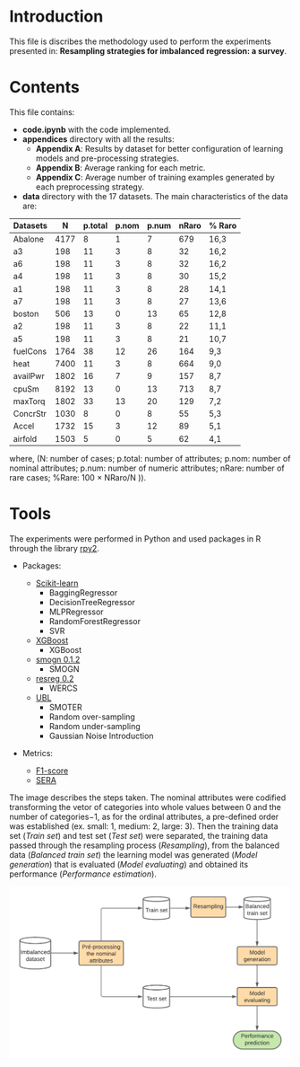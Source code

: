 # Introduction

This file is discribes the methodology used to perform the experiments presented in: **Resampling strategies for imbalanced regression: a survey**.

# Contents
This file contains:
- **code.ipynb** with the code implemented.
- **appendices** directory with all the results:
  - **Appendix A**: Results by dataset for better configuration of learning models and pre-processing strategies.
  - **Appendix B**: Average ranking for each metric.
  - **Appendix C**: Average number of training examples generated by each preprocessing strategy.
- **data** directory with the 17 datasets. The main characteristics of the data are:


|Datasets | N    | p.total | p.nom | p.num | nRaro | % Raro|
| -----------------|------|---------|--------|------|-------|-------|
|Abalone           |4177  | 8       | 1      | 7    | 679   | 16,3  |
|a3                |198   | 11      | 3      | 8    | 32    | 16,2  |
|a6                |198   | 11      | 3      | 8    | 32    | 16,2  |
|a4                |198   | 11      | 3      | 8    | 30    | 15,2  |
|a1                |198   | 11      | 3      | 8    | 28    | 14,1  |
|a7                |198   | 11      | 3      | 8    | 27    | 13,6  |
|boston            |506   | 13      | 0      | 13   | 65    | 12,8  |
|a2                |198   | 11      | 3      | 8    | 22    | 11,1  |
|a5                |198   | 11      | 3      | 8    | 21    | 10,7  |
|fuelCons          |1764  | 38      | 12     | 26   | 164   | 9,3   |
|heat              |7400  | 11      | 3      | 8    | 664   | 9,0   |
|availPwr          |1802  | 16      | 7      | 9    | 157   | 8,7   |
|cpuSm             |8192  | 13      | 0      | 13   | 713   | 8,7   |
|maxTorq           |1802  | 33      | 13     | 20   | 129   | 7,2   |
|ConcrStr          |1030  | 8       | 0      | 8    | 55    | 5,3   |
|Accel             |1732  | 15      | 3      | 12   | 89    | 5,1   |
|airfold           |1503  | 5       | 0      | 5    | 62    | 4,1   |

where, (N: number of cases; p.total: number of attributes; p.nom: number of nominal attributes; p.num: number of numeric attributes; nRare: number of rare cases; %Rare: 100 × NRaro/N )).


# Tools

The experiments were performed in Python and used packages in R through the library [rpy2](https://rpy2.github.io/).

- Packages:

  - [Scikit-learn](https://scikit-learn.org/stable/)
    - BaggingRegressor
    - DecisionTreeRegressor
    - MLPRegressor
    - RandomForestRegressor
    - SVR
  - [XGBoost](https://xgboost.readthedocs.io/)
    - XGBoost
  - [smogn 0.1.2](https://pypi.org/project/smogn/)
    - SMOGN
  - [resreg 0.2](https://pypi.org/project/resreg/)
    - WERCS
  - [UBL](https://github.com/paobranco/UBL)
    - SMOTER
    - Random over-sampling 
    - Random under-sampling
    - Gaussian Noise Introduction


- Metrics:
  - [F1-score](https://github.com/rpribeiro/uba)
  - [SERA](https://github.com/nunompmoniz/IRon)


The image describes the steps taken. The nominal attributes were codified transforming the vetor of categories into whole values between 0 and the number of categories−1, as for the ordinal attributes, a pre-defined order was established (ex. small: 1, medium: 2, large: 3). Then the training data set (_Train set_) and test set (_Test set_) were separated, the training data passed through the resampling process (_Resampling_), from the balanced data (_Balanced train set_) the learning model was generated (_Model generation_) that is evaluated (_Model evaluating_) and obtained its performance (_Performance estimation_).

![alt text](https://github.com/JusciAvelino/imbalancedRegression/blob/main/diagram.png)
